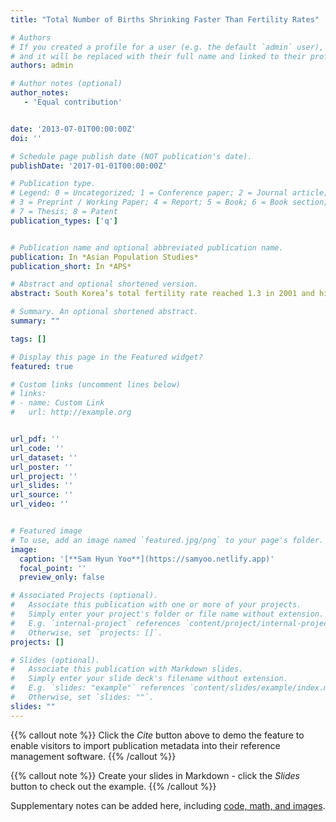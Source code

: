 ```yaml
---
title: "Total Number of Births Shrinking Faster Than Fertility Rates"

# Authors
# If you created a profile for a user (e.g. the default `admin` user), write the username (folder name) here
# and it will be replaced with their full name and linked to their profile.
authors: admin

# Author notes (optional)
author_notes:
   - 'Equal contribution'


date: '2013-07-01T00:00:00Z'
doi: ''

# Schedule page publish date (NOT publication's date).
publishDate: '2017-01-01T00:00:00Z'

# Publication type.
# Legend: 0 = Uncategorized; 1 = Conference paper; 2 = Journal article;
# 3 = Preprint / Working Paper; 4 = Report; 5 = Book; 6 = Book section;
# 7 = Thesis; 8 = Patent
publication_types: ['q']


# Publication name and optional abbreviated publication name.
publication: In *Asian Population Studies*
publication_short: In *APS*

# Abstract and optional shortened version.
abstract: South Korea’s total fertility rate reached 1.3 in 2001 and hit a record low (0.92) in 2019. The total number of births shrank even faster, recording a 45.9 per cent drop between 2001 and 2019. To understand the declining births and the contributing demographic factors, I decompose the change in the birth rate into mean generation size, fertility quantum, and tempo distortions, and evaluate their relative contributions to the decline. The remarkable birth decline since 2001 is largely explained by fertility quantum decline, especially for second births, and shrinking generation size caused by the decline in female population size. Tempo distortions were strong, but given the marginal change since 2001, they contributed less and only in recent years. This study highlights unique features of East Asia’s low fertility, such as continued fertility decline and the long-term negative effects of reproducing generations’ low fertility. Findings might have implications for developing countries experiencing rapid fertility decline.

# Summary. An optional shortened abstract.
summary: ""

tags: []

# Display this page in the Featured widget?
featured: true

# Custom links (uncomment lines below)
# links:
# - name: Custom Link
#   url: http://example.org


url_pdf: ''
url_code: ''
url_dataset: ''
url_poster: ''
url_project: ''
url_slides: ''
url_source: ''
url_video: ''


# Featured image
# To use, add an image named `featured.jpg/png` to your page's folder.
image:
  caption: '[**Sam Hyun Yoo**](https://samyoo.netlify.app)'
  focal_point: ''
  preview_only: false

# Associated Projects (optional).
#   Associate this publication with one or more of your projects.
#   Simply enter your project's folder or file name without extension.
#   E.g. `internal-project` references `content/project/internal-project/index.md`.
#   Otherwise, set `projects: []`.
projects: []

# Slides (optional).
#   Associate this publication with Markdown slides.
#   Simply enter your slide deck's filename without extension.
#   E.g. `slides: "example"` references `content/slides/example/index.md`.
#   Otherwise, set `slides: ""`.
slides: ""
---
```


{{% callout note %}}
Click the _Cite_ button above to demo the feature to enable visitors to import publication metadata into their reference management software.
{{% /callout %}}

{{% callout note %}}
Create your slides in Markdown - click the _Slides_ button to check out the example.
{{% /callout %}}

Supplementary notes can be added here, including [code, math, and images](https://wowchemy.com/docs/writing-markdown-latex/).

